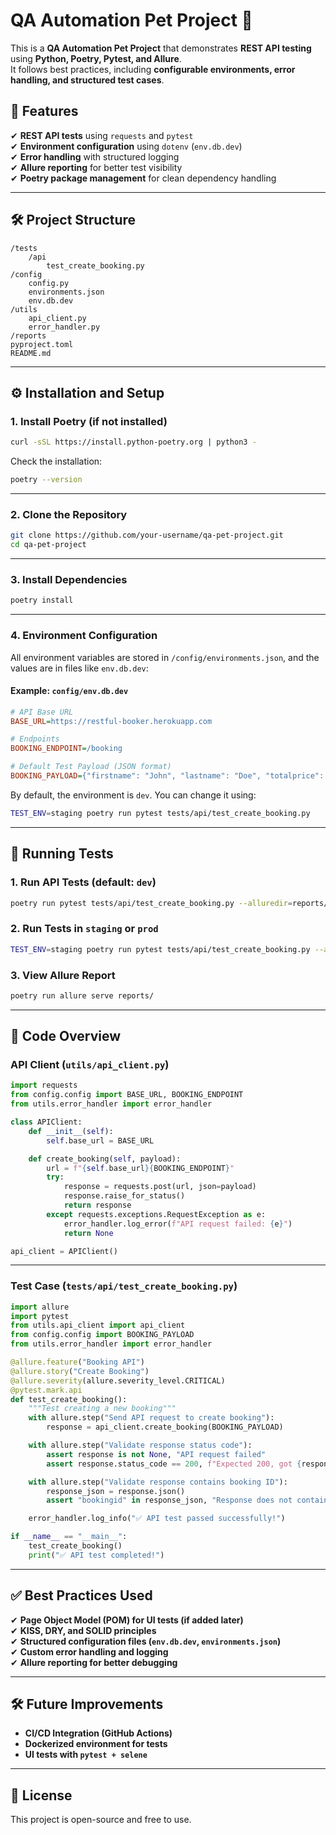 # **QA Automation Pet Project 🚀**

This is a **QA Automation Pet Project** that demonstrates **REST API testing** using **Python, Poetry, Pytest, and Allure**.  
It follows best practices, including **configurable environments, error handling, and structured test cases**.

## **📌 Features**
✔ **REST API tests** using `requests` and `pytest`  
✔ **Environment configuration** using `dotenv` (`env.db.dev`)  
✔ **Error handling** with structured logging  
✔ **Allure reporting** for better test visibility  
✔ **Poetry package management** for clean dependency handling  

---

## **🛠️ Project Structure**
```
/tests
    /api
        test_create_booking.py
/config
    config.py
    environments.json
    env.db.dev
/utils
    api_client.py
    error_handler.py
/reports
pyproject.toml
README.md
```

---

## **⚙️ Installation and Setup**
### **1. Install Poetry (if not installed)**
```sh
curl -sSL https://install.python-poetry.org | python3 -
```
Check the installation:
```sh
poetry --version
```

---

### **2. Clone the Repository**
```sh
git clone https://github.com/your-username/qa-pet-project.git
cd qa-pet-project
```

---

### **3. Install Dependencies**
```sh
poetry install
```

---

### **4. Environment Configuration**
All environment variables are stored in `/config/environments.json`, and the values are in files like `env.db.dev`:

#### **Example: `config/env.db.dev`**
```ini
# API Base URL
BASE_URL=https://restful-booker.herokuapp.com

# Endpoints
BOOKING_ENDPOINT=/booking

# Default Test Payload (JSON format)
BOOKING_PAYLOAD={"firstname": "John", "lastname": "Doe", "totalprice": 150, "depositpaid": true, "bookingdates": {"checkin": "2025-02-10", "checkout": "2025-02-20"}, "additionalneeds": "Breakfast"}
```

By default, the environment is `dev`. You can change it using:
```sh
TEST_ENV=staging poetry run pytest tests/api/test_create_booking.py
```

---

## **📝 Running Tests**
### **1. Run API Tests (default: `dev`)**
```sh
poetry run pytest tests/api/test_create_booking.py --alluredir=reports/
```

### **2. Run Tests in `staging` or `prod`**
```sh
TEST_ENV=staging poetry run pytest tests/api/test_create_booking.py --alluredir=reports/
```

### **3. View Allure Report**
```sh
poetry run allure serve reports/
```

---

## **📜 Code Overview**
### **API Client (`utils/api_client.py`)**
```python
import requests
from config.config import BASE_URL, BOOKING_ENDPOINT
from utils.error_handler import error_handler

class APIClient:
    def __init__(self):
        self.base_url = BASE_URL

    def create_booking(self, payload):
        url = f"{self.base_url}{BOOKING_ENDPOINT}"
        try:
            response = requests.post(url, json=payload)
            response.raise_for_status()
            return response
        except requests.exceptions.RequestException as e:
            error_handler.log_error(f"API request failed: {e}")
            return None

api_client = APIClient()
```

---

### **Test Case (`tests/api/test_create_booking.py`)**
```python
import allure
import pytest
from utils.api_client import api_client
from config.config import BOOKING_PAYLOAD
from utils.error_handler import error_handler

@allure.feature("Booking API")
@allure.story("Create Booking")
@allure.severity(allure.severity_level.CRITICAL)
@pytest.mark.api
def test_create_booking():
    """Test creating a new booking"""
    with allure.step("Send API request to create booking"):
        response = api_client.create_booking(BOOKING_PAYLOAD)

    with allure.step("Validate response status code"):
        assert response is not None, "API request failed"
        assert response.status_code == 200, f"Expected 200, got {response.status_code}"

    with allure.step("Validate response contains booking ID"):
        response_json = response.json()
        assert "bookingid" in response_json, "Response does not contain bookingid"

    error_handler.log_info("✅ API test passed successfully!")

if __name__ == "__main__":
    test_create_booking()
    print("✅ API test completed!")
```

---

## **✅ Best Practices Used**
✔ **Page Object Model (POM) for UI tests (if added later)**  
✔ **KISS, DRY, and SOLID principles**  
✔ **Structured configuration files (`env.db.dev`, `environments.json`)**  
✔ **Custom error handling and logging**  
✔ **Allure reporting for better debugging**  

---

## **🛠️ Future Improvements**
- **CI/CD Integration (GitHub Actions)**
- **Dockerized environment for tests**
- **UI tests with `pytest + selene`**

---

## **📜 License**
This project is open-source and free to use.
